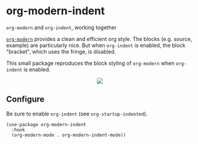 # org-modern-indent
`org-modern` and `org-indent`, working together

[`org-modern`](https://github.com/minad/org-modern) provides a clean and efficient org style.  The blocks (e.g. source, example) are particularly nice.  But when `org-indent` is enabled, the block "bracket", which uses the fringe, is disabled.  

This small package reproduces the block styling of `org-modern` when `org-indent` is enabled. 

<p align="center">
<img src=https://user-images.githubusercontent.com/93749/172438142-d4090856-dea8-43d0-a68a-bba29198575f.png>
</p>

## Configure

Be sure to enable `org-indent` (see `org-startup-indented`).

```elisp
(use-package org-modern-indent
  :hook
  (org-modern-mode . org-modern-indent-mode))
```
